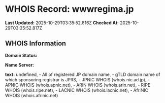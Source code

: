 # WHOIS Record: wwwregima.jp

**Last Updated:** 2025-10-29T03:35:52.816Z
**Checked At:** 2025-10-29T03:35:52.817Z

## WHOIS Information

**Domain Status:** 

**Name Server:** 

**text:** undefined, - All of registered JP domain name, - gTLD domain name of which sponsoring registrar is JPRS, - JPNIC WHOIS (whois.nic.ad.jp), - APNIC WHOIS (whois.apnic.net), - ARIN WHOIS (whois.arin.net), - RIPE WHOIS (whois.ripe.net), - LACNIC WHOIS (whois.lacnic.net), - AfriNIC WHOIS (whois.afrinic.net)

